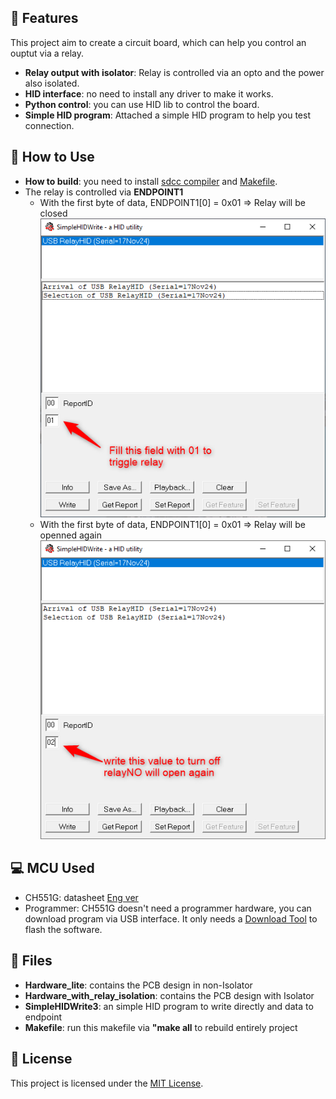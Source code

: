 ## 🚀 Features

This project aim to create a circuit board, which can help you control an ouptut via a relay.
- **Relay output with isolator**: Relay is controlled via an opto and the power also isolated.
- **HID interface**: no need to install any driver to make it works.
- **Python control**: you can use HID lib to control the board.
- **Simple HID program**: Attached a simple HID program to help you test connection.

## 📝 How to Use
- **How to build**: you need to install [sdcc compiler](https://sourceforge.net/projects/sdcc/files/) and <a href="https://gnuwin32.sourceforge.net/packages/make.htm" target="_blank">Makefile</a>.
- The relay is controlled via **ENDPOINT1**
  + With the first byte of data, ENDPOINT1[0] = 0x01 => Relay will be closed
    ![on](image/on.png)
  + With the first byte of data, ENDPOINT1[0] = 0x01 => Relay will be openned again
    ![off](image/off.png)
 
## 💻 MCU Used
- CH551G: datasheet [Eng ver](https://akizukidenshi.com/goodsaffix/CH552.pdf)
- Programmer: CH551G doesn't need a programmer hardware, you can download program via USB interface. It only needs a [Download Tool](https://www.wch-ic.com/downloads/WCHISPTool_Setup_exe.html) to flash the software.

## 📄 Files
- **Hardware_lite**: contains the PCB design in non-Isolator
- **Hardware_with_relay_isolation**: contains the PCB design with Isolator
- **SimpleHIDWrite3**: an simple HID program to write directly and data to endpoint
- **Makefile**: run this makefile via **"make all** to rebuild entirely project

## 📄 License

This project is licensed under the [MIT License](LICENSE).
